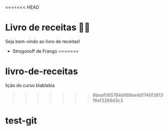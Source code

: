 <<<<<<< HEAD
# Livro de receitas :man_cook:

Seja bem-vindo ao livro de receitas!

- Strogonoff de Frango
=======
# livro-de-receitas
lição do curso blablabla
>>>>>>> 8beaf065784d169be4d1740f2613f6ef3269d3c3
# test-git
